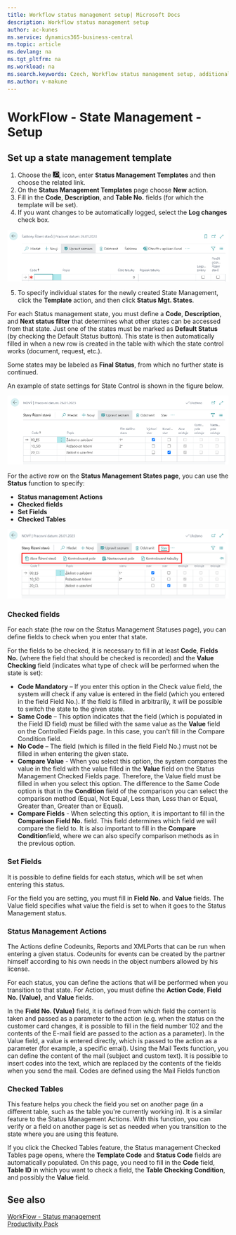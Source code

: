 ```yaml
---
title: Workflow status management setup| Microsoft Docs
description: Workflow status management setup
author: ac-kunes
ms.service: dynamics365-business-central
ms.topic: article
ms.devlang: na
ms.tgt_pltfrm: na
ms.workload: na
ms.search.keywords: Czech, Workflow status management setup, additional functions
ms.author: v-makune
---
```

# WorkFlow - State Management - Setup

## Set up a state management template

1. Choose the ![Lightbulb that opens the Tell Me feature.](media/ui-search/search_small.png "Tell me what you want to do"), icon, enter **Status Management Templates** and then choose the related link.
2. On the **Status Management Templates** page choose **New** action.
3. Fill in the **Code**, **Description**, and **Table No.** fields (for which the template will be set).
4. If you want changes to be automatically logged, select the **Log changes** check box.

![State Management - Status Management Templates](media/WF_Templates.png)

5. To specify individual states for the newly created State Management, click the **Template** action, and then click **Status Mgt. States**.

For each Status management state, you must define a **Code**, **Description**, and **Next status filter** that determines what other states can be accessed from that state. Just one of the states must be marked as **Default Status** (by checking the Default Status button). This state is then automatically filled in when a new row is created in the table with which the state control works (document, request, etc.).

Some states may be labeled as **Final Status**, from which no further state is continued.

An example of state settings for State Control is shown in the figure below.

![Status Management Settings - State Control Statuses](media/WF_states.png)

For the active row on the **Status Management States page**, you can use the **Status** function to specify:
- **Status management Actions**
- **Checked fields**
- **Set Fields**
- **Checked Tables**

![Status Management Settings - State Control Functions](media/WF_states_header.png)

### Checked fields
For each state (the row on the Status Management Statuses page), you can define fields to check when you enter that state.

For the fields to be checked, it is necessary to fill in at least **Code**, **Fields No.** (where the field that should be checked is recorded) and the **Value Checking** field (indicates what type of check will be performed when the state is set):
- **Code Mandatory** – If you enter this option in the Check value field, the system will check if any value is entered in the field (which you entered in the field Field No.). If the field is filled in arbitrarily, it will be possible to switch the state to the given state.
- **Same Code** – This option indicates that the field (which is populated in the Field ID field) must be filled with the same value as the **Value** field on the Controlled Fields page. In this case, you can't fill in the Compare Condition field.
- **No Code** – The field (which is filled in the field Field No.) must not be filled in when entering the given state.
- **Compare Value** - When you select this option, the system compares the value in the field with the value filled in the **Value** field on the Status Management Checked Fields page. Therefore, the Value field must be filled in when you select this option. The difference to the Same Code option is that in the **Condition** field of the comparison you can select the comparison method (Equal, Not Equal, Less than, Less than or Equal, Greater than, Greater than or Equal).
- **Compare Fields** - When selecting this option, it is important to fill in the **Comparison Field No.** field. This field determines which field we will compare the field to. It is also important to fill in the **Compare Condition**field, where we can also specify comparison methods as in the previous option.

### Set Fields
It is possible to define fields for each status, which will be set when entering this status.

For the field you are setting, you must fill in **Field No.** and **Value** fields. The Value field specifies what value the field is set to when it goes to the Status Management status.

### Status Management Actions
The Actions define Codeunits, Reports and XMLPorts that can be run when entering a given status. Codeunits for events can be created by the partner himself according to his own needs in the object numbers allowed by his license.

For each status, you can define the actions that will be performed when you transition to that state. For Action, you must define the **Action Code**, **Field No. (Value),** and **Value** fields.

In the **Field No. (Value)** field, it is defined from which field the content is taken and passed as a parameter to the action (e.g. when the status on the customer card changes, it is possible to fill in the field number 102 and the contents of the E-mail field are passed to the action as a parameter). In the Value field, a value is entered directly, which is passed to the action as a parameter (for example, a specific email).
Using the Mail Texts function, you can define the content of the mail (subject and custom text). It is possible to insert codes into the text, which are replaced by the contents of the fields when you send the mail. Codes are defined using the Mail Fields function

### Checked Tables
This feature helps you check the field you set on another page (in a different table, such as the table you're currently working in). It is a similar feature to the Status Management Actions. With this function, you can verify or a field on another page is set as needed when you transition to the state where you are using this feature.

If you click the Checked Tables feature, the Status management Checked Tables page opens, where the **Template Code** and **Status Code** fields are automatically populated. On this page, you need to fill in the **Code** field, **Table ID** in which you want to check a field, the **Table Checking Condition**, and possibly the **Value** field.



## See also

[WorkFlow - Status management](ac-workflow-status-management.md)  
[Productivity Pack](ac-productivity-pack.md)
